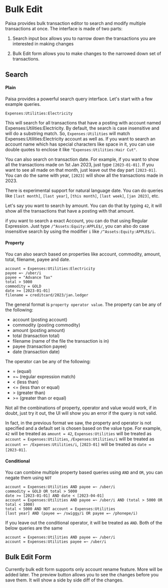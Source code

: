 # Bulk Edit

Paisa provides bulk transaction editor to search and modify multiple
transactions at once. The interface is made of two parts:

1) Search input box allows you to narrow down the transactions you are
interested in making changes

2) Bulk Edit form allows you to make changes to the narrowed down set
of transactions.

## Search

#### Plain

Paisa provides a powerful search query interface. Let's start with a
few example queries.

```
Expenses:Utilities:Electricity
```

This will search for all transactions that have a posting with account
named Expenses:Utilities:Electricity. By default, the search is case
insensitive and will do a substring match. So, `Expenses:Utilities`
will match Expenses:Utilities:Electricity account as well as. If you
want to search an account name which has special characters like space
in it, you can use double quotes to enclose it like
`"Expenses:Utilities:Hair Cut"`.

You can also search on transaction date. For example, if you want to
show all the transactions made on 1st Jan 2023, just type
`[2023-01-01]`. If you want to see all made on that month, just leave
out the day part `[2023-01]`. You can do the same with year, `[2023]`
will show all the transactions made in 2023.

There is experimental support for natural language date. You can do
queries like `[last month]`, `[last year]`, `[this month]`, `[last
week]`, `[jan 2023]`, etc.

Let's say you want to search by amount. You can do that by typing
`42`, it will show all the transactions that have a posting with that
amount.

if you want to search a exact Account, you can do that using Regular
Expression. Just type `/^Assets:Equity:APPLE$/`, you can also do case
insensitive search by using the modifier `i` like
`/^Assets:Equity:APPLE$/i`.

#### Property

You can also search based on properties like account, commodity,
amount, total, filename, payee and date.

```
account = Expenses:Utilities:Electricity
payee =~ /uber/i
payee = "Advance Tax"
total > 5000
commodity = GOLD
date >= [2023-01-01]
filename = creditcard/2023/jan.ledger
```

The general format is `property operator value`. The property can be
any of the following:

- account (posting account)
- commodity (posting commodity)
- amount (posting amount)
- total (transaction total)
- filename (name of the file the transaction is in)
- payee (transaction payee)
- date (transaction date)

The operator can be any of the following:

- = (equal)
- =~ (regular expression match)
- < (less than)
- <= (less than or equal)
- \> (greater than)
- \>= (greater than or equal)

Not all the combinations of property, operator and value would work,
if in doubt, just try it out, the UI will show you an error if the
query is not valid.

In fact, in the previous format we saw, the property and operator is
not specified and a default set is chosen based on the value type. For
example, `42` will be treated as `amount = 42`, `Expenses:Utilities`
will be treated as `account = Expenses:Utilities`,
`/Expenses:Utilities/i` will be treated as `account =~
/Expenses:Utilities/i`, `[2023-01]` will be treated as `date =
[2023-01]`.

#### Conditional

You can combine multiple property based queries using `AND` and `OR`,
you can negate them using `NOT`

```
account = Expenses:Utilities AND payee =~ /uber/i
commodity = GOLD OR total > 5000
date >= [2023-01-01] AND date < [2023-04-01]
account = Expenses:Utilities AND payee =~ /uber/i AND (total > 5000 OR total < 1000)
total < 5000 AND NOT account = Expenses:Utilities
[last year] AND (payee =~ /swiggy/i OR payee =~ /phonepe/i)
```

If you leave out the conditional operator, it will be treated as
`AND`. Both of the below queries are the same

```
account = Expenses:Utilities AND payee =~ /uber/i
account = Expenses:Utilities payee =~ /uber/i
```


## Bulk Edit Form

Currently bulk edit form supports only account rename feature. More
will be added later. The preview button allows you to see the changes
before you save them. It will show a side by side diff of the changes.

